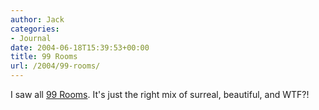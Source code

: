 ```yaml
---
author: Jack
categories:
- Journal
date: 2004-06-18T15:39:53+00:00
title: 99 Rooms
url: /2004/99-rooms/
---
```


I saw all [99 Rooms][1]. It's just the right mix of surreal, beautiful, and WTF?!

 [1]: http://www.99rooms.com